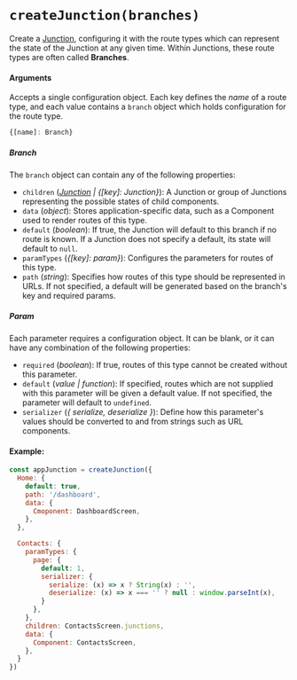 # `createJunction(branches)`

Create a [Junction](Junction.md), configuring it with the route types which can represent the state of the Junction at any given time. Within Junctions, these route types are often called **Branches**.

#### Arguments

Accepts a single configuration object. Each key defines the *name* of a route type, and each value contains a `branch` object which holds configuration for the route type.

```js
{[name]: Branch}
```

##### Branch

The `branch` object can contain any of the following properties:

* `children` (*[Junction](Junction.md) | {[key]: Junction}*): A Junction or group of Junctions representing the possible states of child components.
* `data` (*object*): Stores application-specific data, such as a Component used to render routes of this type.
* `default` (*boolean*): If true, the Junction will default to this branch if no route is known. If a Junction does not specify a default, its state will default to `null`.
* `paramTypes` (*{[key]: param}*): Configures the parameters for routes of this type.
* `path` (*string*): Specifies how routes of this type should be represented in URLs. If not specified, a default will be generated based on the branch's key and required params.

##### Param

Each parameter requires a configuration object. It can be blank, or it can have any combination of the following properties:

* `required` (*boolean*): If true, routes of this type cannot be created without this parameter.
* `default` (*value | function*): If specified, routes which are not supplied with this parameter will be given a default value. If not specified, the parameter will default to `undefined`.
* `serializer` (*{ serialize, deserialize }*): Define how this parameter's values should be converted to and from strings such as URL components.

#### Example:

```js
const appJunction = createJunction({
  Home: {
    default: true,
    path: '/dashboard',
    data: {
      Cmoponent: DashboardScreen,
    },
  },

  Contacts: {
    paramTypes: {
      page: {
        default: 1,
        serializer: {
          serialize: (x) => x ? String(x) : '',
          deserialize: (x) => x === '' ? null : window.parseInt(x),
        }
      },
    },
    children: ContactsScreen.junctions,
    data: {
      Component: ContactsScreen,
    },
  }
})
